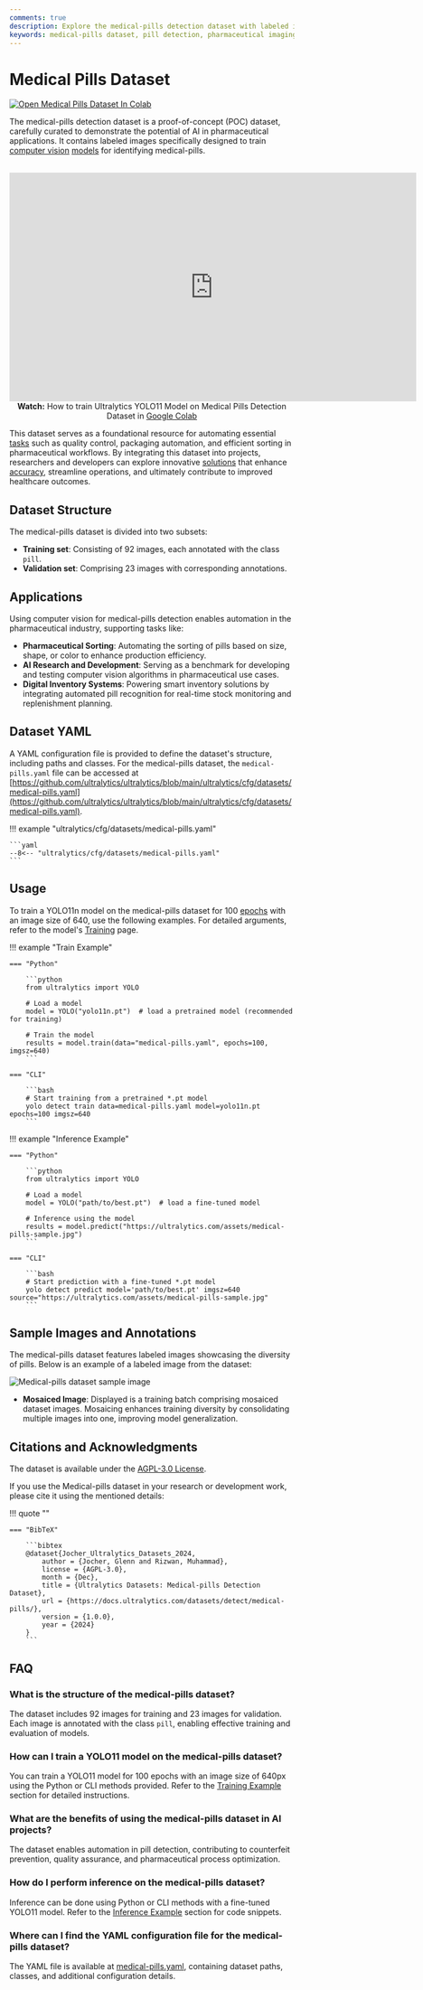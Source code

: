 ```yaml
---
comments: true
description: Explore the medical-pills detection dataset with labeled images. Essential for training AI models for pharmaceutical identification and automation.
keywords: medical-pills dataset, pill detection, pharmaceutical imaging, AI in healthcare, computer vision, object detection, medical automation, dataset for training
---
```


# Medical Pills Dataset

<a href="https://colab.research.google.com/github/ultralytics/notebooks/blob/main/notebooks/how-to-train-ultralytics-yolo-on-medical-pills-dataset.ipynb"><img src="https://colab.research.google.com/assets/colab-badge.svg" alt="Open Medical Pills Dataset In Colab"></a>

The medical-pills detection dataset is a proof-of-concept (POC) dataset, carefully curated to demonstrate the potential of AI in pharmaceutical applications. It contains labeled images specifically designed to train [computer vision](https://www.ultralytics.com/glossary/computer-vision-cv) [models](https://docs.ultralytics.com/models/) for identifying medical-pills.

<p align="center">
  <br>
  <iframe loading="lazy" width="720" height="405" src="https://www.youtube.com/embed/8gePl_Zcs5c"
    title="YouTube video player" frameborder="0"
    allow="accelerometer; autoplay; clipboard-write; encrypted-media; gyroscope; picture-in-picture; web-share"
    allowfullscreen>
  </iframe>
  <br>
  <strong>Watch:</strong> How to train Ultralytics YOLO11 Model on Medical Pills Detection Dataset in <a href="https://colab.research.google.com/github/ultralytics/notebooks/blob/main/notebooks/how-to-train-ultralytics-yolo-on-medical-pills-dataset.ipynb">Google Colab</a>
</p>

This dataset serves as a foundational resource for automating essential [tasks](https://docs.ultralytics.com/tasks/) such as quality control, packaging automation, and efficient sorting in pharmaceutical workflows. By integrating this dataset into projects, researchers and developers can explore innovative [solutions](https://docs.ultralytics.com/solutions/) that enhance [accuracy](https://www.ultralytics.com/glossary/accuracy), streamline operations, and ultimately contribute to improved healthcare outcomes.

## Dataset Structure

The medical-pills dataset is divided into two subsets:

- **Training set**: Consisting of 92 images, each annotated with the class `pill`.
- **Validation set**: Comprising 23 images with corresponding annotations.

## Applications

Using computer vision for medical-pills detection enables automation in the pharmaceutical industry, supporting tasks like:

- **Pharmaceutical Sorting**: Automating the sorting of pills based on size, shape, or color to enhance production efficiency.
- **AI Research and Development**: Serving as a benchmark for developing and testing computer vision algorithms in pharmaceutical use cases.
- **Digital Inventory Systems**: Powering smart inventory solutions by integrating automated pill recognition for real-time stock monitoring and replenishment planning.

## Dataset YAML

A YAML configuration file is provided to define the dataset's structure, including paths and classes. For the medical-pills dataset, the `medical-pills.yaml` file can be accessed at [https://github.com/ultralytics/ultralytics/blob/main/ultralytics/cfg/datasets/medical-pills.yaml](https://github.com/ultralytics/ultralytics/blob/main/ultralytics/cfg/datasets/medical-pills.yaml).

!!! example "ultralytics/cfg/datasets/medical-pills.yaml"

    ```yaml
    --8<-- "ultralytics/cfg/datasets/medical-pills.yaml"
    ```

## Usage

To train a YOLO11n model on the medical-pills dataset for 100 [epochs](https://www.ultralytics.com/glossary/epoch) with an image size of 640, use the following examples. For detailed arguments, refer to the model's [Training](../../modes/train.md) page.

!!! example "Train Example"

    === "Python"

        ```python
        from ultralytics import YOLO

        # Load a model
        model = YOLO("yolo11n.pt")  # load a pretrained model (recommended for training)

        # Train the model
        results = model.train(data="medical-pills.yaml", epochs=100, imgsz=640)
        ```

    === "CLI"

        ```bash
        # Start training from a pretrained *.pt model
        yolo detect train data=medical-pills.yaml model=yolo11n.pt epochs=100 imgsz=640
        ```

!!! example "Inference Example"

    === "Python"

        ```python
        from ultralytics import YOLO

        # Load a model
        model = YOLO("path/to/best.pt")  # load a fine-tuned model

        # Inference using the model
        results = model.predict("https://ultralytics.com/assets/medical-pills-sample.jpg")
        ```

    === "CLI"

        ```bash
        # Start prediction with a fine-tuned *.pt model
        yolo detect predict model='path/to/best.pt' imgsz=640 source="https://ultralytics.com/assets/medical-pills-sample.jpg"
        ```

## Sample Images and Annotations

The medical-pills dataset features labeled images showcasing the diversity of pills. Below is an example of a labeled image from the dataset:

![Medical-pills dataset sample image](https://github.com/ultralytics/docs/releases/download/0/medical-pills-dataset-sample-image.avif)

- **Mosaiced Image**: Displayed is a training batch comprising mosaiced dataset images. Mosaicing enhances training diversity by consolidating multiple images into one, improving model generalization.

## Citations and Acknowledgments

The dataset is available under the [AGPL-3.0 License](https://github.com/ultralytics/ultralytics/blob/main/LICENSE).

If you use the Medical-pills dataset in your research or development work, please cite it using the mentioned details:

!!! quote ""

    === "BibTeX"

        ```bibtex
        @dataset{Jocher_Ultralytics_Datasets_2024,
            author = {Jocher, Glenn and Rizwan, Muhammad},
            license = {AGPL-3.0},
            month = {Dec},
            title = {Ultralytics Datasets: Medical-pills Detection Dataset},
            url = {https://docs.ultralytics.com/datasets/detect/medical-pills/},
            version = {1.0.0},
            year = {2024}
        }
        ```

## FAQ

### What is the structure of the medical-pills dataset?

The dataset includes 92 images for training and 23 images for validation. Each image is annotated with the class `pill`, enabling effective training and evaluation of models.

### How can I train a YOLO11 model on the medical-pills dataset?

You can train a YOLO11 model for 100 epochs with an image size of 640px using the Python or CLI methods provided. Refer to the [Training Example](#usage) section for detailed instructions.

### What are the benefits of using the medical-pills dataset in AI projects?

The dataset enables automation in pill detection, contributing to counterfeit prevention, quality assurance, and pharmaceutical process optimization.

### How do I perform inference on the medical-pills dataset?

Inference can be done using Python or CLI methods with a fine-tuned YOLO11 model. Refer to the [Inference Example](#usage) section for code snippets.

### Where can I find the YAML configuration file for the medical-pills dataset?

The YAML file is available at [medical-pills.yaml](https://github.com/ultralytics/ultralytics/blob/main/ultralytics/cfg/datasets/medical-pills.yaml), containing dataset paths, classes, and additional configuration details.
